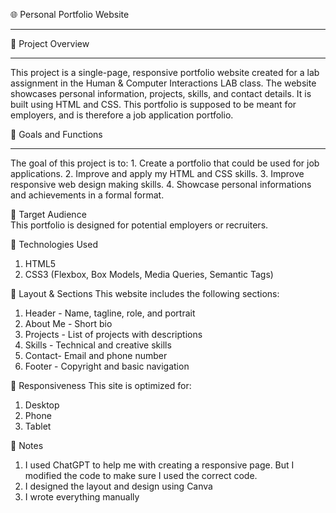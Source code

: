 🌐 Personal Portfolio Website
<hr>

📖 Project Overview
<hr>
This project is a single-page, responsive portfolio website created for a lab assignment in the Human & Computer Interactions LAB class. The website showcases personal information, projects, skills, and contact details. It is built using HTML and CSS. This portfolio is supposed to be meant for employers, and is therefore a job application portfolio.

🎯 Goals and Functions
<hr>
The goal of this project is to:
 1. Create a portfolio that could be used for job applications.
 2. Improve and apply my HTML and CSS skills.
 3. Improve responsive web design making skills.
 4. Showcase personal informations and achievements in a formal format.

👥 Target Audience
<br>
This portfolio is designed for potential employers or recruiters.

🧱 Technologies Used
<br>
 1. HTML5
 2. CSS3 (Flexbox, Box Models, Media Queries, Semantic Tags)

📐 Layout & Sections
This website includes the following sections:
 1. Header - Name, tagline, role, and portrait
 2. About Me - Short bio
 3. Projects - List of projects with descriptions
 4. Skills - Technical and creative skills
 5. Contact- Email and phone number
 6. Footer - Copyright and basic navigation

📱 Responsiveness
This site is optimized for:
 1. Desktop
 2. Phone
 3. Tablet

📄 Notes
 1. I used ChatGPT to help me with creating a responsive page. But I modified the code to make sure I used the correct code.
 2. I designed the layout and design using Canva
 3. I wrote everything manually

